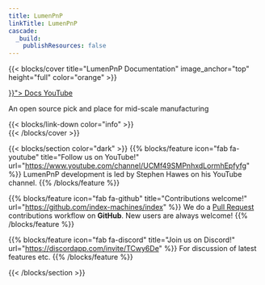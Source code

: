 ```yaml
---
title: LumenPnP
linkTitle: LumenPnP
cascade:
  _build:
    publishResources: false
---
```


{{< blocks/cover title="LumenPnP Documentation" image_anchor="top" height="full" color="orange" >}}
<div class="mx-auto">
	<a class="btn btn-lg btn-primary mr-3 mb-4" href="{{< relref "/semi-assembly" >}}">
		Docs <i class="fas fa-arrow-alt-circle-right ml-2"></i>
	</a>
	<a class="btn btn-lg btn-secondary mr-3 mb-4" href="https://www.youtube.com/playlist?list=PLIeJXmcg1baLBz3x0nCDqkYpKs2IWGHk4">
		YouTube <i class="fab fa-youtube ml-2 "></i>
	</a>
	<p class="lead mt-5">An open source pick and place for mid-scale manufacturing</p>
	{{< blocks/link-down color="info" >}}
</div>
{{< /blocks/cover >}}

{{< blocks/section color="dark" >}}
{{% blocks/feature icon="fab fa-youtube" title="Follow us on YouTube!" url="https://www.youtube.com/channel/UCMf49SMPnhxdLormhEpfyfg" %}}
LumenPnP development is led by Stephen Hawes on his YouTube channel.
{{% /blocks/feature %}}

{{% blocks/feature icon="fab fa-github" title="Contributions welcome!" url="https://github.com/index-machines/index" %}}
We do a [Pull Request](https://github.com/opulo-inc/lumenpnp/pulls) contributions workflow on **GitHub**. New users are always welcome!
{{% /blocks/feature %}}

{{% blocks/feature icon="fab fa-discord" title="Join us on Discord!" url="https://discordapp.com/invite/TCwy6De" %}}
For discussion of latest features etc.
{{% /blocks/feature %}}

{{< /blocks/section >}}
